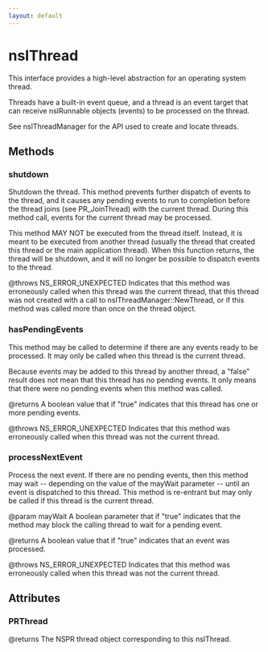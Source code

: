 ```yaml
---
layout: default
---
```


# nsIThread #

This interface provides a high-level abstraction for an operating system
thread.

Threads have a built-in event queue, and a thread is an event target that
can receive nsIRunnable objects (events) to be processed on the thread.

See nsIThreadManager for the API used to create and locate threads.


## Methods ##

### shutdown ###

Shutdown the thread.  This method prevents further dispatch of events to
the thread, and it causes any pending events to run to completion before
the thread joins (see PR_JoinThread) with the current thread.  During this
method call, events for the current thread may be processed.

This method MAY NOT be executed from the thread itself.  Instead, it is
meant to be executed from another thread (usually the thread that created
this thread or the main application thread).  When this function returns,
the thread will be shutdown, and it will no longer be possible to dispatch
events to the thread.

@throws NS_ERROR_UNEXPECTED
  Indicates that this method was erroneously called when this thread was
  the current thread, that this thread was not created with a call to
  nsIThreadManager::NewThread, or if this method was called more than once
  on the thread object.


### hasPendingEvents ###

This method may be called to determine if there are any events ready to be
processed.  It may only be called when this thread is the current thread.

Because events may be added to this thread by another thread, a "false"
result does not mean that this thread has no pending events.  It only
means that there were no pending events when this method was called.

@returns
  A boolean value that if "true" indicates that this thread has one or
  more pending events.

@throws NS_ERROR_UNEXPECTED
  Indicates that this method was erroneously called when this thread was
  not the current thread.


### processNextEvent ###

Process the next event.  If there are no pending events, then this method
may wait -- depending on the value of the mayWait parameter -- until an
event is dispatched to this thread.  This method is re-entrant but may
only be called if this thread is the current thread.

@param mayWait
  A boolean parameter that if "true" indicates that the method may block
  the calling thread to wait for a pending event.

@returns
  A boolean value that if "true" indicates that an event was processed.

@throws NS_ERROR_UNEXPECTED
  Indicates that this method was erroneously called when this thread was
  not the current thread.


## Attributes ##

### PRThread ###

@returns
  The NSPR thread object corresponding to this nsIThread.

